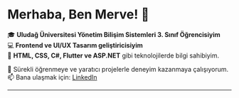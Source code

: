 # Merhaba, Ben Merve! 👋  

🎓 **Uludağ Üniversitesi Yönetim Bilişim Sistemleri 3. Sınıf Öğrencisiyim**  
💻 **Frontend ve UI/UX Tasarım geliştiricisiyim**  
🚀 **HTML, CSS, C#, Flutter ve ASP.NET** gibi teknolojilerde bilgi sahibiyim.  

🌟 Sürekli öğrenmeye ve yaratıcı projelerle deneyim kazanmaya çalışıyorum.  
📫 Bana ulaşmak için: [LinkedIn](www.linkedin.com/in/merve-subaşı)  

---


<!--
**githubmerve/githubmerve** is a ✨ _special_ ✨ repository because its `README.md` (this file) appears on your GitHub profile.

Here are some ideas to get you started:

- 🔭 I’m currently working on ...
- 🌱 I’m currently learning ...
- 👯 I’m looking to collaborate on ...
- 🤔 I’m looking for help with ...
- 💬 Ask me about ...
- 📫 How to reach me: ...
- 😄 Pronouns: ...
- ⚡ Fun fact: ...
-->
